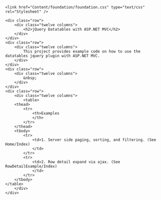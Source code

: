 ﻿
    <link href="Content/foundation/foundation.css" type="text/css" rel="Stylesheet" />

    <div class="row">
        <div class="twelve columns">
            <h2>jQuery Datatables with ASP.NET MVC</h2>
        </div>
    </div>
    <div class="row">
        <div class="twelve columns">
            This project provides example code on how to use the datatables jquery plugin with ASP.NET MVC.
        </div>
    </div>
    <div class="row">
        <div class="twelve columns">
            &nbsp;
        </div>
    </div>
    <div class="row">
        <div class="twelve columns">
            <table>
        <thead>
            <tr>
                <th>Examples
                </th>
            </tr>
        </thead>
        <tbody>
            <tr>
                <td>1. Server side paging, sorting, and filtering. (See Home/Index)
                </td>
            </tr>
            <tr>
                <td>2. Row detail expand via ajax. (See RowDetailExample/Index)
                </td>
            </tr>
        </tbody>
    </table>
        </div>
    </div>



